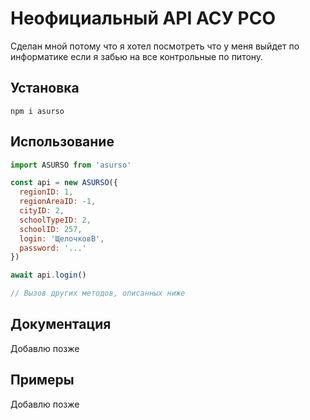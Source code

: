 # Неофициальный API АСУ РСО

Сделан мной потому что я хотел посмотреть что у меня выйдет по информатике если я забью на все контрольные по питону.

## Установка 

```
npm i asurso
```

## Использование

```javascript
import ASURSO from 'asurso'

const api = new ASURSO({
  regionID: 1,
  regionAreaID: -1,
  cityID: 2,
  schoolTypeID: 2,
  schoolID: 257,
  login: 'ЩелочковВ',
  password: '...'
})

await api.login()

// Вызов других методов, описанных ниже

```

## Документация

Добавлю позже

## Примеры

Добавлю позже